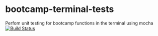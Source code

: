 # bootcamp-terminal-tests
Perfom unit testing for bootcamp functions in the terminal using mocha
[![Build Status](https://travis-ci.org/MafoloEmmanuel/bootcamp-terminal-tests.svg?branch=master)](https://travis-ci.org/MafoloEmmanuel/bootcamp-terminal-tests)